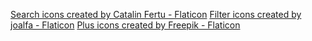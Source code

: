<a href="https://www.flaticon.com/free-icons/search" title="search icons">Search icons created by Catalin Fertu - Flaticon</a>
<a href="https://www.flaticon.com/free-icons/filter" title="filter icons">Filter icons created by joalfa - Flaticon</a>
<a href="https://www.flaticon.com/free-icons/plus" title="plus icons">Plus icons created by Freepik - Flaticon</a>